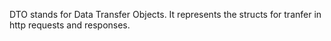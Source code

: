 DTO stands for Data Transfer Objects. It represents the structs for tranfer in http requests and responses.